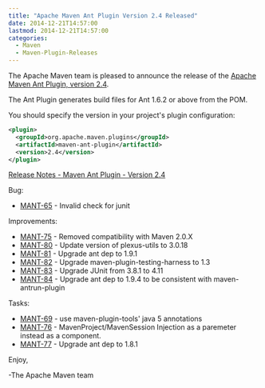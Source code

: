 ```yaml
---
title: "Apache Maven Ant Plugin Version 2.4 Released"
date: 2014-12-21T14:57:00
lastmod: 2014-12-21T14:57:00
categories:
  - Maven
  - Maven-Plugin-Releases
---
```

The Apache Maven team is pleased to announce the release of the
[Apache Maven Ant Plugin, version 2.4](http://maven.apache.org/plugins/maven-ant-plugin/).

The Ant Plugin generates build files for Ant 1.6.2 or above from the POM.

You should specify the version in your project's plugin configuration:

```xml
<plugin>
  <groupId>org.apache.maven.plugins</groupId>
  <artifactId>maven-ant-plugin</artifactId>
  <version>2.4</version>
</plugin>
```

<!-- more -->

[Release Notes - Maven Ant Plugin - Version 2.4](http://jira.codehaus.org/secure/ReleaseNote.jspa?projectId=11124&version=15977)

Bug:

 * [MANT-65](https://issues.apache.org/jira/browse/MANT-65) - Invalid check for junit

Improvements:

 * [MANT-75](https://issues.apache.org/jira/browse/MANT-75) - Removed compatibility with Maven 2.0.X
 * [MANT-80](https://issues.apache.org/jira/browse/MANT-80) - Update version of plexus-utils to 3.0.18
 * [MANT-81](https://issues.apache.org/jira/browse/MANT-81) - Upgrade ant dep to 1.9.1
 * [MANT-82](https://issues.apache.org/jira/browse/MANT-82) - Upgrade maven-plugin-testing-harness to 1.3
 * [MANT-83](https://issues.apache.org/jira/browse/MANT-83) - Upgrade JUnit from 3.8.1 to 4.11
 * [MANT-84](https://issues.apache.org/jira/browse/MANT-84) - Upgrade ant dep to 1.9.4 to be consistent with maven-antrun-plugin

Tasks:

 * [MANT-69](https://issues.apache.org/jira/browse/MANT-69) - use maven-plugin-tools' java 5 annotations
 * [MANT-76](https://issues.apache.org/jira/browse/MANT-76) - MavenProject/MavenSession Injection as a paremeter instead as a component.
 * [MANT-77](https://issues.apache.org/jira/browse/MANT-77) - Upgrade ant dep to 1.8.1

Enjoy,

-The Apache Maven team

